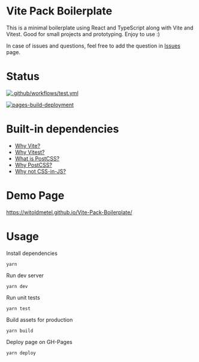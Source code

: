 # Vite Pack Boilerplate

This is a minimal boilerplate using React and TypeScript along with Vite and Vitest. Good for small projects and prototyping. Enjoy to use :)

In case of issues and questions, feel free to add the question in [Issues](https://github.com/witoldmetel/Vite-Pack-Boilerplate/issues) page.

# Status

[![.github/workflows/test.yml](https://github.com/witoldmetel/Vite-Pack-Boilerplate/actions/workflows/test.yml/badge.svg)](https://github.com/witoldmetel/Vite-Pack-Boilerplate/actions/workflows/test.yml)

[![pages-build-deployment](https://github.com/witoldmetel/Vite-Pack-Boilerplate/actions/workflows/pages/pages-build-deployment/badge.svg)](https://github.com/witoldmetel/Vite-Pack-Boilerplate/actions/workflows/pages/pages-build-deployment)

# Built-in dependencies

- [Why Vite?](https://www.youtube.com/watch?v=DkGV5F4XnfQ)
- [Why Vitest?](https://www.youtube.com/watch?)
- [What is PostCSS?](https://www.freecodecamp.org/news/what-is-postcss/)
- [Why PostCSS?](https://www.youtube.com/watch?v=SP8mSVSAh6s)
- [Why not CSS-in-JS?](https://dev.to/srmagura/why-were-breaking-up-wiht-css-in-js-4g9b)

# Demo Page

https://witoldmetel.github.io/Vite-Pack-Boilerplate/

# Usage

Install dependencies

```
yarn
```

Run dev server

```
yarn dev
```

Run unit tests

```
yarn test
```

Build assets for production

```
yarn build
```

Deploy page on GH-Pages

```
yarn deploy
```
